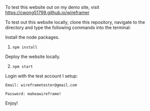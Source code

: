 To test this website out on my demo site, visit https://cwong51799.github.io/wireframer


To test out this website locally, clone this repository, navigate to the directory and type the following commands into the terminal:


Install the node packages.

1. `npm install`

Deploy the website locally.

2. `npm start`


Login with the test account I setup:
```
Email: wireframetester@gmail.com

Password: makeawireframe!
```

Enjoy!
